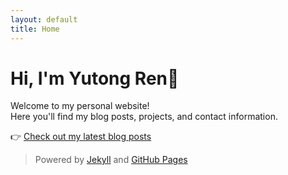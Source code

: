 ```yaml
---
layout: default
title: Home
---
```


# Hi, I'm Yutong Ren👋

Welcome to my personal website!  
Here you'll find my blog posts, projects, and contact information.

👉 [Check out my latest blog posts](./_posts)

> Powered by [Jekyll](https://jekyllrb.com) and [GitHub Pages](https://pages.github.com)
